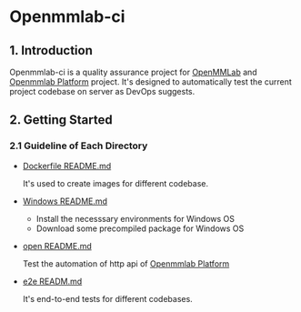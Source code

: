 # Openmmlab-ci

## 1. Introduction

Openmmlab-ci is a quality assurance project for [OpenMMLab](https://openmmlab.com/) and [Openmmlab Platform](https://platform.openmmlab.com/home/) project. It's designed to automatically test the current project codebase on server as DevOps suggests.

## 2. Getting Started

### 2.1 Guideline of Each Directory

- [Dockerfile README.md](Dockerfiles/README.md)

    It's used to create images for different codebase.

- [Windows README.md](Windows/README.md)
  
    + Install the necesssary environments for Windows OS
    + Download some precompiled package for Windows OS

- [open README.md](./open.md)

    Test the automation of http api of [Openmmlab Platform](https://platform.openmmlab.com/home/)

- [e2e READM.md](e2e/README.md)
  
    It's end-to-end tests for different codebases. 
